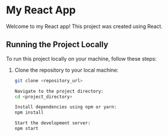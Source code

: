 # My React App

Welcome to my React app! This project was created using React.

## Running the Project Locally

To run this project locally on your machine, follow these steps:

1. Clone the repository to your local machine:

   ```bash
   git clone <repository_url>

   Navigate to the project directory:
   cd <project_directory>

   Install dependencies using npm or yarn:
   npm install

   Start the development server:
   npm start
